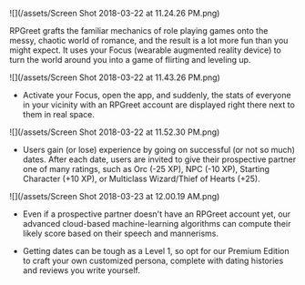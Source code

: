 ![](/assets/Screen Shot 2018-03-22 at 11.24.26 PM.png)

RPGreet grafts the familiar mechanics of role playing games onto the messy, chaotic world of romance, and the result is a lot more fun than you might expect. It uses your Focus \(wearable augmented reality device\) to turn the world around you into a game of flirting and leveling up.

![](/assets/Screen Shot 2018-03-22 at 11.43.26 PM.png)

* Activate your Focus, open the app, and suddenly, the stats of everyone in your vicinity with an RPGreet account are displayed right there next to them in real space.

![](/assets/Screen Shot 2018-03-22 at 11.52.30 PM.png)

* Users gain \(or lose\) experience by going on successful \(or not so much\) dates. After each date, users are invited to give their prospective partner one of many ratings, such as Orc \(-25 XP\), NPC \(-10 XP\), Starting Character \(+10 XP\), or Multiclass Wizard/Thief of Hearts \(+25\).

![](/assets/Screen Shot 2018-03-23 at 12.00.19 AM.png)

* Even if a prospective partner doesn't have an RPGreet account yet, our advanced cloud-based machine-learning algorithms can compute their likely score based on their speech and mannerisms.

* Getting dates can be tough as a Level 1, so opt for our Premium Edition to craft your own customized persona, complete with dating histories and reviews you write yourself.



